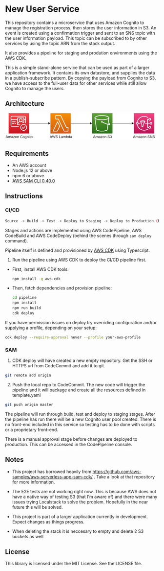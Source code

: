# New User Service

This repository contains a microservice that uses Amazon Cognito to manage the registration process, then stores the user information in S3. An event is created using a confirmation trigger and sent to an SNS topic with the user information payload. This topic can be subscribed to by other services by using the topic ARN from the stack output.

It also provides a pipeline for staging and prodution environments using the AWS CDK.

This is a simple stand-alone service that can be used as part of a larger application framework. It contains its own datastore, and supplies the data in a publish-subscribe pattern. By copying the payload from Cognito to S3, we have access to the full-user data for other services while still allow Cognito to manage the users.

## Architecture

![Architecture](images/NewUserService-2.png)

## Requirements

* An AWS account
* Node.js 12 or above
* npm 6 or above
* [AWS SAM CLI 0.40.0](https://docs.aws.amazon.com/serverless-application-model/latest/developerguide/serverless-sam-cli-install.html)

## Instructions

### CI/CD

```sh
Source -> Build -> Test -> Deploy to Staging -> Deploy to Production (Manual approval + Deploy)
```

Stages and actions are implemented using AWS CodePipeline, AWS CodeBuild and AWS CodeDeploy (behind the scenes through `sam deploy` command).

Pipeline itself is defined and provisioned by [AWS CDK](https://docs.aws.amazon.com/cdk/latest/guide/home.html) using Typescript.

1. Run the pipeline using AWS CDK to deploy the CI/CD pipeline first. 

* First, install AWS CDK tools:

  ```sh
  npm install -g aws-cdk
  ```

* Then, fetch dependencies and provision pipeline:

  ```sh
  cd pipeline
  npm install
  npm run build
  cdk deploy
  ```
If you have permission issues on deploy try overriding configuration and/or supplying a profile, depending on your setup:

```sh
cdk deploy --require-approval never --profile your-aws-profile
```

### SAM

1. CDK deploy will have created a new empty repository. Get the SSH or HTTPS url from CodeCommit and add it to git.

```sh
git remote add origin
```
2. Push the local repo to CodeCommit. The new code will trigger the pipeline and it will package and create all the resources defined in template.yaml

```sh
git push origin master
```

The pipeline will run through build, test and deploy to staging stages. After the pipeline has run there will be a new Cognito user pool created. There is no front-end included in this service so testing has to be done with scripts or a proprietary front-end.

There is a manual approval stage before changes are deployed to production. This can be accessed in the CodePipeline console.

## Notes
* This project has borrowed heavily from https://github.com/aws-samples/aws-serverless-app-sam-cdk/ . Take a look at that repository for more information.

* The E2E tests are not working right now. This is because AWS does not have a native way of testing S3 (that I'm aware of) and there were many issues trying Localstack to solve the problem. Hopefully in the near future this will be solved.

* This project is part of a larger application currently in development. Expect changes as things progress.

* When deleting the stack it is neccesary to empty and delete 2 S3 buckets as well

## License
This library is licensed under the MIT License. See the LICENSE file.